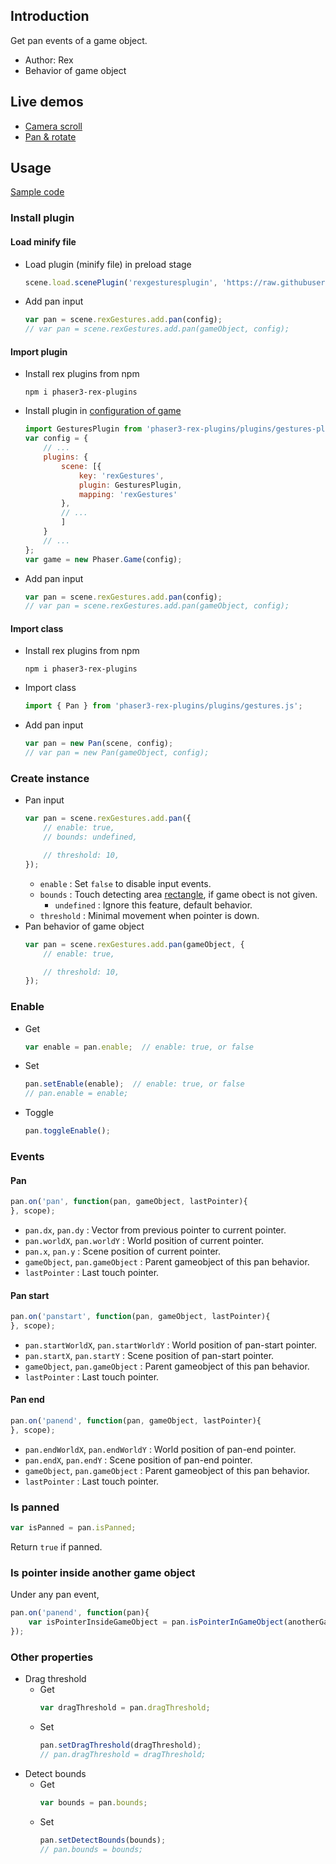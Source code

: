 ## Introduction

Get pan events of a game object.

- Author: Rex
- Behavior of game object

## Live demos

- [Camera scroll](https://codepen.io/rexrainbow/pen/xxNGERo)
- [Pan & rotate](https://codepen.io/rexrainbow/pen/PvNEPy)

## Usage

[Sample code](https://github.com/rexrainbow/phaser3-rex-notes/tree/master/examples/gesture-pan)

### Install plugin

#### Load minify file

- Load plugin (minify file) in preload stage
    ```javascript
    scene.load.scenePlugin('rexgesturesplugin', 'https://raw.githubusercontent.com/rexrainbow/phaser3-rex-notes/master/dist/rexgesturesplugin.min.js', 'rexGestures', 'rexGestures');
    ```
- Add pan input
    ```javascript
    var pan = scene.rexGestures.add.pan(config);
    // var pan = scene.rexGestures.add.pan(gameObject, config);
    ```

#### Import plugin

- Install rex plugins from npm
    ```
    npm i phaser3-rex-plugins
    ```
- Install plugin in [configuration of game](game.md#configuration)
    ```javascript
    import GesturesPlugin from 'phaser3-rex-plugins/plugins/gestures-plugin.js';
    var config = {
        // ...
        plugins: {
            scene: [{
                key: 'rexGestures',
                plugin: GesturesPlugin,
                mapping: 'rexGestures'
            },
            // ...
            ]
        }
        // ...
    };
    var game = new Phaser.Game(config);
    ```
- Add pan input
    ```javascript
    var pan = scene.rexGestures.add.pan(config);
    // var pan = scene.rexGestures.add.pan(gameObject, config);
    ```

#### Import class

- Install rex plugins from npm
    ```
    npm i phaser3-rex-plugins
    ```
- Import class
    ```javascript
    import { Pan } from 'phaser3-rex-plugins/plugins/gestures.js';
    ```
- Add pan input
    ```javascript
    var pan = new Pan(scene, config);
    // var pan = new Pan(gameObject, config);
    ```

### Create instance

- Pan input
    ```javascript
    var pan = scene.rexGestures.add.pan({
        // enable: true,
        // bounds: undefined,
    
        // threshold: 10,
    });
    ```
    - `enable` : Set `false` to disable input events.
    - `bounds` : Touch detecting area [rectangle](geom-rectangle.md), if game obect is not given.
        - `undefined` : Ignore this feature, default behavior.
    - `threshold` : Minimal movement when pointer is down.
- Pan behavior of game object
    ```javascript
    var pan = scene.rexGestures.add.pan(gameObject, {
        // enable: true,
    
        // threshold: 10,
    });
    ```

### Enable

- Get
    ```javascript
    var enable = pan.enable;  // enable: true, or false
    ```
- Set
    ```javascript
    pan.setEnable(enable);  // enable: true, or false
    // pan.enable = enable;
    ```
- Toggle
    ```javascript
    pan.toggleEnable();
    ```

### Events

#### Pan

```javascript
pan.on('pan', function(pan, gameObject, lastPointer){
}, scope);
```

- `pan.dx`, `pan.dy` : Vector from previous pointer to current pointer.
- `pan.worldX`, `pan.worldY` : World position of current pointer.
- `pan.x`, `pan.y` : Scene position of current pointer.
- `gameObject`, `pan.gameObject` : Parent gameobject of this pan behavior.
- `lastPointer` : Last touch pointer.

#### Pan start

```javascript
pan.on('panstart', function(pan, gameObject, lastPointer){
}, scope);
```

- `pan.startWorldX`, `pan.startWorldY` : World position of pan-start pointer.
- `pan.startX`, `pan.startY` : Scene position of pan-start pointer.
- `gameObject`, `pan.gameObject` : Parent gameobject of this pan behavior.
- `lastPointer` : Last touch pointer.

#### Pan end

```javascript
pan.on('panend', function(pan, gameObject, lastPointer){
}, scope);
```

- `pan.endWorldX`, `pan.endWorldY` : World position of pan-end pointer.
- `pan.endX`, `pan.endY` : Scene position of pan-end pointer.
- `gameObject`, `pan.gameObject` : Parent gameobject of this pan behavior.
- `lastPointer` : Last touch pointer.

### Is panned

```javascript
var isPanned = pan.isPanned;
```

Return `true` if panned.

### Is pointer inside another game object

Under any pan event,

```javascript
pan.on('panend', function(pan){
    var isPointerInsideGameObject = pan.isPointerInGameObject(anotherGameObject);
});
```

### Other properties

- Drag threshold
    - Get
        ```javascript
        var dragThreshold = pan.dragThreshold;
        ```
    - Set
        ```javascript
        pan.setDragThreshold(dragThreshold);
        // pan.dragThreshold = dragThreshold;
        ```
- Detect bounds
    - Get
        ```javascript
        var bounds = pan.bounds;
        ```
    - Set
        ```javascript
        pan.setDetectBounds(bounds);
        // pan.bounds = bounds;
        ```